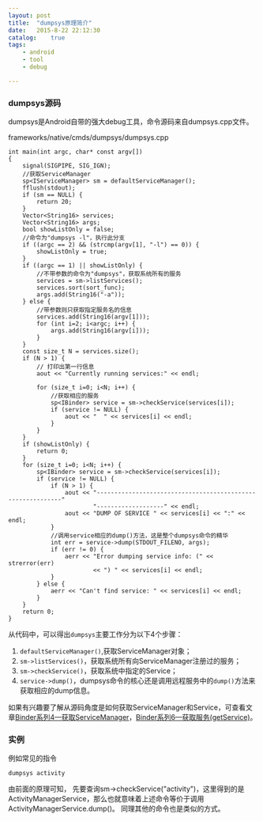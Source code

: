 ```yaml
---
layout: post
title:  "dumpsys原理简介"
date:   2015-8-22 22:12:30
catalog:    true
tags:
    - android
    - tool
    - debug

---
```



### dumpsys源码

dumpsys是Android自带的强大debug工具，命令源码来自dumpsys.cpp文件。

frameworks/native/cmds/dumpsys/dumpsys.cpp

    int main(int argc, char* const argv[])
    {
        signal(SIGPIPE, SIG_IGN);
        //获取ServiceManager
        sp<IServiceManager> sm = defaultServiceManager();
        fflush(stdout);
        if (sm == NULL) {
            return 20;
        }
        Vector<String16> services;
        Vector<String16> args;
        bool showListOnly = false;
        //命令为"dumpsys -l"，执行此分支
        if ((argc == 2) && (strcmp(argv[1], "-l") == 0)) {
            showListOnly = true;
        }
        if ((argc == 1) || showListOnly) {
            //不带参数的命令为"dumpsys"，获取系统所有的服务
            services = sm->listServices();
            services.sort(sort_func);
            args.add(String16("-a"));
        } else {
            //带参数则只获取指定服务名的信息
            services.add(String16(argv[1]));
            for (int i=2; i<argc; i++) {
                args.add(String16(argv[i]));
            }
        }
        const size_t N = services.size();
        if (N > 1) {
            // 打印出第一行信息
            aout << "Currently running services:" << endl;

            for (size_t i=0; i<N; i++) {
                //获取相应的服务
                sp<IBinder> service = sm->checkService(services[i]);
                if (service != NULL) {
                    aout << "  " << services[i] << endl;
                }
            }
        }
        if (showListOnly) {
            return 0;
        }
        for (size_t i=0; i<N; i++) {
            sp<IBinder> service = sm->checkService(services[i]);
            if (service != NULL) {
                if (N > 1) {
                    aout << "------------------------------------------------------------"
                            "-------------------" << endl;
                    aout << "DUMP OF SERVICE " << services[i] << ":" << endl;
                }
                //调用service相应的dump()方法，这是整个dumpsys命令的精华
                int err = service->dump(STDOUT_FILENO, args);
                if (err != 0) {
                    aerr << "Error dumping service info: (" << strerror(err)
                            << ") " << services[i] << endl;
                }
            } else {
                aerr << "Can't find service: " << services[i] << endl;
            }
        }
        return 0;
    }

从代码中，可以得出`dumpsys`主要工作分为以下4个步骤：

1. `defaultServiceManager()`,获取ServiceManager对象；
2. `sm->listServices()`，获取系统所有向ServiceManager注册过的服务；
3. `sm->checkService()`，获取系统中指定的Service；
4. `service->dump()`，dumpsys命令的核心还是调用远程服务中的`dump()`方法来获取相应的dump信息。

如果有兴趣要了解从源码角度是如何获取ServiceManager和Service，可查看文章[Binder系列4—获取ServiceManager](https://panard313.github.io/2015/11/08/binder-get-sm/)，[Binder系列6—获取服务(getService)](https://panard313.github.io/2015/11/15/binder-get-service/)。


### 实例

例如常见的指令

    dumpsys activity

由前面的原理可知， 先要查询sm->checkService("activity")，这里得到的是ActivityManagerService，那么也就意味着上述命令等价于调用ActivityManagerService.dump()。 同理其他的命令也是类似的方式。
